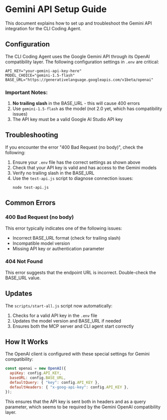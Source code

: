 # Gemini API Setup Guide

This document explains how to set up and troubleshoot the Gemini API integration for the CLI Coding Agent.

## Configuration

The CLI Coding Agent uses the Google Gemini API through its OpenAI compatibility layer. The following configuration settings in `.env` are critical:

```
API_KEY="your-gemini-api-key-here"
MODEL_CHOICE="gemini-1.5-flash"
BASE_URL="https://generativelanguage.googleapis.com/v1beta/openai"
```

### Important Notes:

1. **No trailing slash** in the BASE_URL - this will cause 400 errors
2. Use `gemini-1.5-flash` as the model (not 2.0 yet, which has compatibility issues)
3. The API key must be a valid Google AI Studio API key

## Troubleshooting

If you encounter the error "400 Bad Request (no body)", check the following:

1. Ensure your `.env` file has the correct settings as shown above
2. Check that your API key is valid and has access to the Gemini models
3. Verify no trailing slash in the BASE_URL
4. Use the `test-api.js` script to diagnose connection issues:
   ```
   node test-api.js
   ```

## Common Errors

### 400 Bad Request (no body)

This error typically indicates one of the following issues:
- Incorrect BASE_URL format (check for trailing slash)
- Incompatible model version
- Missing API key or authentication parameter

### 404 Not Found

This error suggests that the endpoint URL is incorrect. Double-check the BASE_URL value.

## Updates

The `scripts/start-all.js` script now automatically:
1. Checks for a valid API key in the `.env` file
2. Updates the model version and BASE_URL if needed
3. Ensures both the MCP server and CLI agent start correctly

## How It Works

The OpenAI client is configured with these special settings for Gemini compatibility:

```javascript
const openai = new OpenAI({
  apiKey: config.API_KEY,
  baseURL: config.BASE_URL,
  defaultQuery: { "key": config.API_KEY },
  defaultHeaders: { "x-goog-api-key": config.API_KEY },
});
```

This ensures that the API key is sent both in headers and as a query parameter, which seems to be required by the Gemini OpenAI compatibility layer.
